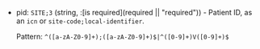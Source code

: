 + pid: `SITE;3` (string, :[is required](required || "required")) - Patient ID, as an `icn` or `site-code;local-identifier`.

    Pattern: `^([a-zA-Z0-9]+);([a-zA-Z0-9]+)$|^([0-9]+)V([0-9]+)$`
